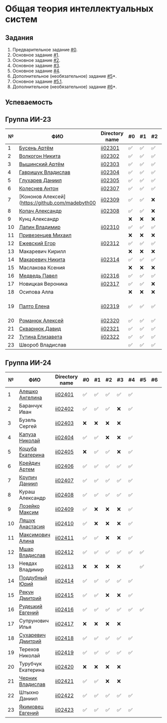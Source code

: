 ﻿# Общая теория интеллектуальных систем

## Задания

1. Предварительное задание [#0](./tasks/task_00/readme.md).
2. Основное задание [#1](./tasks/task_01/readme.md).
3. Основное задание [#2](./tasks/task_02/readme.md).
4. Основное задание [#3](./tasks/task_03/readme.md).
5. Основное задание [#4](./tasks/task_04/readme.md).
6. Дополнительное (необязательное) задание [#5](./tasks/task_05/readme.md)*.
7. Основное задание [#5.1](https://github.com/brstu/OTIS-2023/issues/72).
8. Дополнительное (необязательное) задание [#6](./tasks/task_06/readme.md)*.


## Успеваемость

## Группа ИИ-23

| №  | ФИО                                                  | Directory name          | #0 | #1  | #2 | #3 | #4 | #5 | #6 | #7 | Рейтинг |
|----|------------------------------------------------------|-------------------------|----|-----|----|----|----|----|----|----|---------|
| 1  | [Бусень Артём](https:github.com/hudshiy1)            |[ii02301](trunk/ii02301) | ✅ | ✅ | ✅ | ❌ | ✅ |    |    |    |        6|
| 2  | [Волкогон Никита](https://github.com/VolkogonNikita) |[ii02302](trunk/II02302) | ✅ | ✅ | ✅ | ✅ | ✅ | ✅ |    |    |        9|
| 3  | [Вышинский Артём](https://github.com/arciomwww)      |[ii02303](trunk/ii02303) | ✅ | ✅ | ✅ | ✅ | ✅ | ✅ |    |    |        8|
| 4  | [Гавришук Владислав](https://github.com/VLadGavrishuk)|[ii02304](trunk/ii02304)| ✅ | ✅ | ✅ | ✅ | ✅ | ✅ |    |    |        7|
| 5  | [Глухарев Даниил](https://github.com/Gluharev-Danik) |[ii02305](trunk/ii02305) | ✅ | ✅ | ✅ | ❌ | ✅ |    |    |    |        7|
| 6  | [Колеснев Антон](https://github.com/Flugel228)       |[ii02307](trunk/ii02307) | ✅ | ✅ | ✅ | ❌ | ✅ |    |    |    |        7|
| 7  | [Кононов Алексей](https://github.com/madebyth00      |[ii02309](trunk/ii02309) | ✅ | ✅ | ❌ | ❌ |    |    |    |    |        6|
| 8  | [Копач Александр](https://github.com/AtticaQQ)       |[ii02308](trunk/ii02308) | ✅ | ✅ | ❌ | ✅ | ✅ |    |    |    |        6|
| 9  | Кунц Александр                                       |                         | ❌ | ❌ | ❌ | ❌ |    |    |    |    |         |
| 10 | [Лапин Владимир](https://github.com/LapinVladimir)   |[ii02310](trunk/ii02310) | ✅ | ✅ | ✅ | ✅ | ✅ |    |    |    |        8|
| 11 | [Привезенцев Михаил](https://github.com/MishanyPrivezentsev)|                  | ❌ | ❌ | ❌ | ❌ |    |    |    |    |         |
| 12 | [Ежевский Егор](https://github.com/pinkgrasss)       |[ii02312](trunk/ii02312) | ✅ | ✅ | ✅ | ✅ | ✅ |    |    |    |        8|
| 13 | Макаревич Кирилл                                     |                         | ❌ | ❌ | ❌ | ❌ |    |    |    |    |         |
| 14 | [Макаревич Никита](https://github.com/sosiska52)     |[ii02314](trunk/ii02314) | ✅ | ✅ | ✅ | ✅ | ✅ |    |    |    |        7|
| 15 | Маслакова Ксения                                     |                         | ❌ | ❌ | ❌ | ❌ |    |    |    |    |         |
| 16 | [Медведь Павел](https://github.com/Dizzers)          |[ii02316](trunk/ii02316) | ✅ | ✅ | ✅ | ✅ | ✅ |    |    |    |        8|
| 17 | Новицкая Вероника                                    |[ii02317](trunk/ii02317) | ✅ | ✅ | ❌ | ❌ |    |    |     |   |        6|
| 18 | Осипова Алла                                         |                         | ❌ | ❌ | ❌ | ✅ |    |    |    |    |         |
| 19 | [Палто Елена](https://github.com/AlenaSokol)         |[ii02319](trunk/ii02319) | ✅ | ✅ | ✅ | ✅ | ✅ | ✅ | ✅ |    |(научная работа)       10|
| 20 | [Романюк Алексей](https://github.com/Gomziakoff)     |[ii02320](trunk/ii02320) | ✅ | ✅ | ✅ | ✅ | ✅ | ✅ |    |    |        9|
| 21 | [Скварнюк Давид](https://github.com/Bidway)          |[ii02321](trunk/ii02321) | ✅ | ✅ | ✅ | ✅ | ✅ | ✅ |    |    |        9|
| 22 | [Тутина Елизавета](https://github.com/Eliza0756)     |[ii02322](trunk/ii02322) | ✅ | ✅ | ✅ | ✅ |    |    |    |    |        7|
| 23 | Швороб Владислав                                     |                         | ✅ | ✅ | ✅ | ❌ | ✅ |    |    |    |        7|

## Группа ИИ-24
| №  | ФИО                                                | Directory name               | #0 | #1 | #2  | #3 | #4  | #5 | #6 | #7 | Рейтинг |
|----|----------------------------------------------------|------------------------------|----|----|-----|----|-----|----|----|----|---------|
| 1  | [Алешко Ангелина](https://github.com/Melivu)       | [ii02401](trunk/ii02401)     | ✅ | ✅ | ✅ | ✅ | ✅ |    |    |    |        8|
| 2  | Баранчук Иван                                      | [ii02402](trunk/ii02402)     | ✅ | ✅ | ✅ | ❌ | ✅ |    |    |    |        6|
| 3  | Бузель Сергей                                      | [ii02403](trunk/ii02403)     | ❌ | ❌ | ❌ | ❌ |    |    |    |    |         |
| 4  | [Капуза Николай](https://github.com/Pozitivchikkk3)| [ii02404](trunk/ii02404)     | ✅ | ✅ | ❌ | ❌ | ✅ |    |    |    |        6|
| 5  | [Коцуба Екатерина](https://github.com/Katty-Bisha) | [ii02405](trunk/ii02405)     | ❌ | ✅ | ✅ | ❌ | ✅ |    |    |    |         |
| 6  | [Крейдич Артем](https://github.com/TemaKreidic)    | [ii02406](trunk/ii02406)     | ✅ | ✅ | ✅ | ✅ | ✅ |    |    |    |        8|
| 7  | [Крупич Даниил](https://github.com/Duferig)        | [ii02407](trunk/ii02407)     | ✅ | ✅ | ✅ | ✅ | ✅ |    |    |    |        8|
| 8  | Кураш Александр                                    | [ii02408](trunk/ii02408)     | ✅ | ✅ | ✅ | ✅ | ✅ |    |    |    |        9|
| 9  | [Лозейко Максим](https://github.com/Maxim1-Lozeyko1)| [ii02409](trunk/ii02409)    | ✅ | ❌ | ❌ | ❌ | ✅ |    |    |    |        6|
| 10 | [Лящук Анастасия](https://github.com/anasosia)     | [ii02410](trunk/ii02410)     | ✅ | ❌ | ❌ | ❌ | ✅ |    |    |    |        6|
| 11 | [Максимович Алина](https://github.com/vinberoj24)  | [ii02411](trunk/ii02411)     | ✅ | ✅ | ❌ | ❌ | ✅ |    |    |    |        6|
| 12 | [Мшар Владислав](https://github.com/MsharVladislav)| [ii02412](trunk/ii02412)     | ✅ | ✅ | ✅ | ✅ | ✅ | ✅ |    |    |        9|
| 13 | Невдах Владимир                                   | [ii02413](trunk/ii02413)     | ❌ | ❌ | ❌ | ❌ |    |  ✅  |    |    |        6|
| 14 | [Поддубный Юрий](https://github.com/Yura-108)      | [ii02414](trunk/ii02414)     | ✅ | ✅ | ✅ | ✅ | ✅ |    |    |    |       8|
| 15 | [Рекун Дмитрий](https://github.com/DmitryRekun)    | [ii02415](trunk/ii02415)     | ✅ | ✅ | ❌ | ❌ | ✅ |    |    |    |        6|
| 16 | [Рудецкий Евгений](https://github.com/RuuuuuD3)    | [ii02416](trunk/ii02416)     | ✅ | ✅ | ✅ | ✅ | ✅ | ✅ |    |    |        9|
| 17 | Супрунович Илья                                    | [ii02417](trunk/ii02417)     | ❌ | ❌ | ❌ | ❌ |    |    |    |    |        |
| 18 | [Сухаревич Дмитрий](https://github.com/SukharevichDmitry)|[ii02418](trunk/ii02418)| ✅ | ✅ | ✅ | ✅ | ✅ |    |    |    |        7|
| 19 | Терехов Николай                                    | [ii02419](trunk/ii02419)     | ✅ | ✅ | ✅ | ✅ | ✅ |    |    |    |       8|
| 20 | Турубчук Екатерина                                 | [ii02420](trunk/ii02420)     | ❌ | ❌ | ❌ | ❌ |    |    |    |    |         |
| 21 | [Черник Владислав](https://github.com/fdlbro)      | [ii02421](trunk/ii02421)     | ✅ | ✅ | ❌ | ❌ |    |    |    |    |        6|
| 22 | Штыхно Даниил                                      | [ii02422](trunk/ii02422)     | ✅ | ✅ | ✅ | ✅ | ✅ |    |    |    |        7|
| 23 | [Якимовец Евгений](https://github.com/EuZireael)   | [ii02423](trunk/ii02423)     | ✅ | ✅ | ✅ | ✅ | ✅ |    |    |    |        6|
